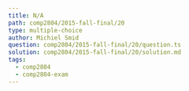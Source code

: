 ```yaml
---
title: N/A
path: comp2804/2015-fall-final/20
type: multiple-choice
author: Michiel Smid
question: comp2804/2015-fall-final/20/question.ts
solution: comp2804/2015-fall-final/20/solution.md
tags:
  - comp2804
  - comp2804-exam
---
```

